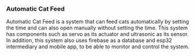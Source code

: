 ### Automatic Cat Feed
Automatic Cat Feed is a system that can feed cats automatically by setting the time and can also open manually without setting the time. 
This system has components such as servo as its actuator and ultrasonic as its sensor. 
In addition, this system also uses firebase as a database and esp32 intermediary and mobile app, to be able to monitor and control the system.
